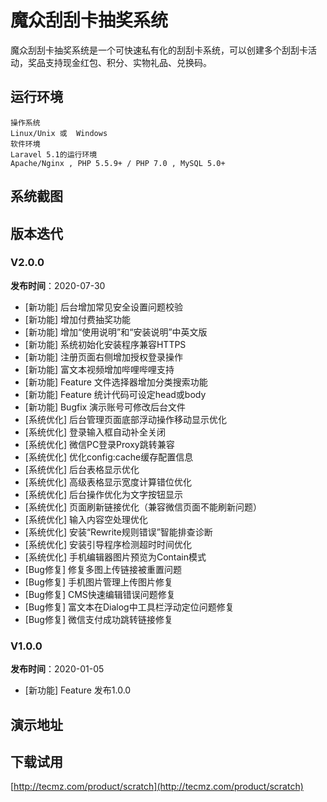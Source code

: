 # 魔众刮刮卡抽奖系统

魔众刮刮卡抽奖系统是一个可快速私有化的刮刮卡系统，可以创建多个刮刮卡活动，奖品支持现金红包、积分、实物礼品、兑换码。

## 运行环境


```
操作系统
Linux/Unix 或  Windows
软件环境
Laravel 5.1的运行环境
Apache/Nginx , PHP 5.5.9+ / PHP 7.0 , MySQL 5.0+
```

## 系统截图



## 版本迭代



### V2.0.0

**发布时间**：2020-07-30

- [新功能] 后台增加常见安全设置问题校验
- [新功能] 增加付费抽奖功能
- [新功能] 增加&ldquo;使用说明&rdquo;和&ldquo;安装说明&rdquo;中英文版
- [新功能] 系统初始化安装程序兼容HTTPS
- [新功能] 注册页面右侧增加授权登录操作
- [新功能] 富文本视频增加哔哩哔哩支持
- [新功能] Feature 文件选择器增加分类搜索功能
- [新功能] Feature 统计代码可设定head或body
- [新功能] Bugfix 演示账号可修改后台文件
- [系统优化] 后台管理页面底部浮动操作移动显示优化
- [系统优化] 登录输入框自动补全关闭
- [系统优化] 微信PC登录Proxy跳转兼容
- [系统优化] 优化config:cache缓存配置信息
- [系统优化] 后台表格显示优化
- [系统优化] 高级表格显示宽度计算错位优化
- [系统优化] 后台操作优化为文字按钮显示
- [系统优化] 页面刷新链接优化（兼容微信页面不能刷新问题）
- [系统优化] 输入内容空处理优化
- [系统优化] 安装&ldquo;Rewrite规则错误&rdquo;智能排查诊断
- [系统优化] 安装引导程序检测超时时间优化
- [系统优化] 手机编辑器图片预览为Contain模式
- [Bug修复] 修复多图上传链接被重置问题
- [Bug修复] 手机图片管理上传图片修复
- [Bug修复] CMS快速编辑错误问题修复
- [Bug修复] 富文本在Dialog中工具栏浮动定位问题修复
- [Bug修复] 微信支付成功跳转链接修复



### V1.0.0

**发布时间**：2020-01-05

- [新功能] Feature 发布1.0.0


## 演示地址

[]()

## 下载试用

[http://tecmz.com/product/scratch](http://tecmz.com/product/scratch)